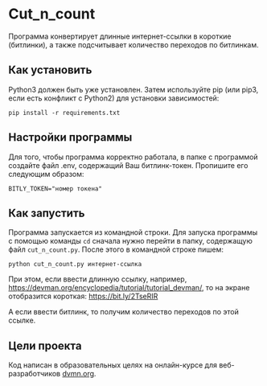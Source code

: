 # Cut_n_count

Программа конвертирует длинные интернет-ссылки в короткие (битлинки), а также подсчитывает количество переходов по битлинкам.

## Как установить

Python3 должен быть уже установлен.
Затем используйте pip (или pip3, если есть конфликт с Python2) для установки зависимостей:
```
pip install -r requirements.txt
```

## Настройки программы

Для того, чтобы программа корректно работала, в папке с программой создайте файл .env, содержащий Ваш битлинк-токен.
Пропишите его следующим образом:
```
BITLY_TOKEN="номер токена"
```

## Как запустить

Программа запускается из командной строки. Для запуска программы с помощью команды `cd` сначала нужно перейти в папку, содержащую файл `cut_n_count.py`.
После этого в командной строке пишем:
```
python cut_n_count.py интернет-ссылка
```
При этом, если ввести длинную ссылку, например, https://devman.org/encyclopedia/tutorial/tutorial_devman/, то на экране отобразится короткая: https://bit.ly/2TseRIR

А если ввести битлинк, то получим количество переходов по этой ссылке.

## Цели проекта

Код написан в образовательных целях на онлайн-курсе для веб-разработчиков [dvmn.org](https://dvmn.org/).
